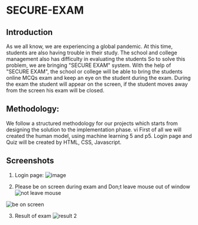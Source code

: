 # SECURE-EXAM

## Introduction
As we all know, we are experiencing a global pandemic. At this time,
students are also having trouble in their study. The school and college
management also has difficulty in evaluating the students
So to solve this problem, we are bringing "SECURE EXAM" system.
With the help of "SECURE EXAM", the school or college will be able
to bring the students online MCQs exam and keep an eye on the student during
the exam. During the exam the student will appear on the screen, if the student
moves away from the screen his exam will be closed.

## Methodology:
We follow a structured methodology for our projects which starts from
designing the solution to the implementation phase.
vi
First of all we will created the human model, using machine learning 5 and
p5. Login page and Quiz will be created by HTML, CSS, Javascript.

## Screenshots

1. Login page:
![image](https://user-images.githubusercontent.com/98679441/187493844-499bf167-c1e3-4aa4-8162-2d69e1d98cc8.png)

2. Please be on screen during exam and Don;t leave mouse out of window
![not leave mouse](https://user-images.githubusercontent.com/98679441/187497909-4d38e2ea-2f71-4e4e-bd8f-89183cd23002.png)

![be on screen](https://user-images.githubusercontent.com/98679441/187495625-65f3dc7a-821e-4845-8aae-c9d7f1a29079.png)

3. Result of exam
![result 2](https://user-images.githubusercontent.com/98679441/187495145-13910eae-8a40-4694-9f2e-8436ff195496.png)

